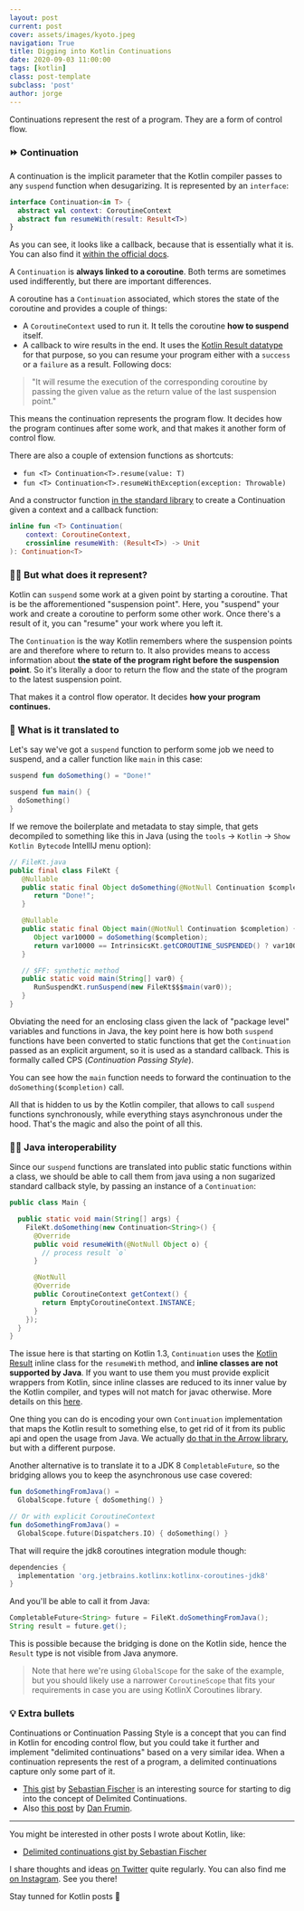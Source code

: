 ```yaml
---
layout: post
current: post
cover: assets/images/kyoto.jpeg
navigation: True
title: Digging into Kotlin Continuations
date: 2020-09-03 11:00:00
tags: [kotlin]
class: post-template
subclass: 'post'
author: jorge
---
```


Continuations represent the rest of a program. They are a form of control flow.

### ⏩ Continuation

A continuation is the implicit parameter that the Kotlin compiler passes to any `suspend` function when desugarizing. It is represented by an `interface`:

```kotlin
interface Continuation<in T> {
  abstract val context: CoroutineContext
  abstract fun resumeWith(result: Result<T>)
}
```

As you can see, it looks like a callback, because that is essentially what it is. You can also find it [within the official docs](https://kotlinlang.org/api/latest/jvm/stdlib/kotlin.coroutines/-continuation/).

A `Continuation` is **always linked to a coroutine**. Both terms are sometimes used indifferently, but there are important differences.

A coroutine has a `Continuation` associated, which stores the state of the coroutine and provides a couple of things:

* A `CoroutineContext` used to run it. It tells the coroutine **how to suspend** itself.
* A callback to wire results in the end. It uses the [Kotlin Result datatype](https://kotlinlang.org/api/latest/jvm/stdlib/kotlin/-result/) for that purpose, so you can resume your program either with a `success` or a `failure` as a result. Following docs:

> "It will resume the execution of the corresponding coroutine by passing the given value as the return value of the last suspension point."

This means the continuation represents the program flow. It decides how the program continues after some work, and that makes it another form of control flow.

There are also a couple of extension functions as shortcuts:

* `fun <T> Continuation<T>.resume(value: T)`
* `fun <T> Continuation<T>.resumeWithException(exception: Throwable)`

And a constructor function [in the standard library](https://kotlinlang.org/api/latest/jvm/stdlib/kotlin.coroutines/-continuation.html) to create a Continuation given a context and a callback function:

```kotlin
inline fun <T> Continuation(
    context: CoroutineContext,
    crossinline resumeWith: (Result<T>) -> Unit
): Continuation<T>
```

### 🤷‍♂️ But what does it represent?

Kotlin can `suspend` some work at a given point by starting a coroutine. That is be the afforementioned "suspension point". Here, you "suspend" your work and create a coroutine to perform some other work. Once there's a result of it, you can "resume" your work where you left it.

The `Continuation` is the way Kotlin remembers where the suspension points are and therefore where to return to. It also provides means to access information about **the state of the program right before the suspension point**. So it's literally a door to return the flow and the state of the program to the latest suspension point.

That makes it a control flow operator. It decides **how your program continues.**

### 🧮 What is it translated to

Let's say we've got a `suspend` function to perform some job we need to suspend, and a caller function like `main` in this case:

```kotlin
suspend fun doSomething() = "Done!"

suspend fun main() {
  doSomething()
}
```

If we remove the boilerplate and metadata to stay simple, that gets decompiled to something like this in Java (using the `tools` -> `Kotlin` -> `Show Kotlin Bytecode` IntellIJ menu option):

```java
// FileKt.java
public final class FileKt {
   @Nullable
   public static final Object doSomething(@NotNull Continuation $completion) {
      return "Done!";
   }

   @Nullable
   public static final Object main(@NotNull Continuation $completion) {
      Object var10000 = doSomething($completion);
      return var10000 == IntrinsicsKt.getCOROUTINE_SUSPENDED() ? var10000 : Unit.INSTANCE;
   }

   // $FF: synthetic method
   public static void main(String[] var0) {
      RunSuspendKt.runSuspend(new FileKt$$$main(var0));
   }
}
```

Obviating the need for an enclosing class given the lack of "package level" variables and functions in Java, the key point here is how both `suspend` functions have been converted to static functions that get the `Continuation` passed as an explicit argument, so it is used as a standard callback. This is formally called CPS (*Continuation Passing Style*).

You can see how the `main` function needs to forward the continuation to the `doSomething($completion)` call.

All that is hidden to us by the Kotlin compiler, that allows to call `suspend` functions synchronously, while everything stays asynchronous under the hood. That's the magic and also the point of all this.

### 🕵️‍♀️ Java interoperability

Since our `suspend` functions are translated into public static functions within a class, we should be able to call them from java using a non sugarized standard callback style, by passing an instance of a `Continuation`:

```java
public class Main {

  public static void main(String[] args) {
    FileKt.doSomething(new Continuation<String>() {
      @Override
      public void resumeWith(@NotNull Object o) {
        // process result `o`
      }

      @NotNull
      @Override
      public CoroutineContext getContext() {
        return EmptyCoroutineContext.INSTANCE;
      }
    });
  }
}
```

The issue here is that starting on Kotlin 1.3, `Continuation` uses the [Kotlin Result](https://kotlinlang.org/api/latest/jvm/stdlib/kotlin/-result/) inline class for the `resumeWith` method, and **inline classes are not supported by Java**. If you want to use them you must provide explicit wrappers from Kotlin, since inline classes are reduced to its inner value by the Kotlin compiler, and types will not match for javac otherwise. More details on this [here](https://discuss.kotlinlang.org/t/inline-classes-tedious-to-use-considering-java-interop/9382).

One thing you can do is encoding your own `Continuation` implementation that maps the Kotlin result to something else, to get rid of it from its public api and open the usage from Java. We actually [do that in the Arrow library](https://github.com/arrow-kt/arrow-core/blob/master/arrow-core-data/src/main/kotlin/arrow/typeclasses/internal/Continuation.kt), but with a different purpose.

Another alternative is to translate it to a JDK 8 `CompletableFuture`, so the bridging allows you to keep the asynchronous use case covered:

```kotlin
fun doSomethingFromJava() =
  GlobalScope.future { doSomething() }

// Or with explicit CoroutineContext
fun doSomethingFromJava() =
  GlobalScope.future(Dispatchers.IO) { doSomething() }
```

That will require the jdk8 coroutines integration module though:
```groovy
dependencies {
  implementation 'org.jetbrains.kotlinx:kotlinx-coroutines-jdk8'
}
```

And you'll be able to call it from Java:

```java
CompletableFuture<String> future = FileKt.doSomethingFromJava();
String result = future.get();
```

This is possible because the bridging is done on the Kotlin side, hence the `Result` type is not visible from Java anymore.

> Note that here we're using `GlobalScope` for the sake of the example, but you should likely use a narrower `CoroutineScope` that fits your requirements in case you are using KotlinX Coroutines library.

### 💡 Extra bullets

Continuations or Continuation Passing Style is a concept that you can find in Kotlin for encoding control flow, but you could take it further and implement "delimited continuations" based on a very similar idea. When a continuation represents the rest of a program, a delimited continuations capture only some part of it.

* [This gist](https://gist.github.com/sebfisch/2235780) by [Sebastian Fischer](https://gist.github.com/sebfisch) is an interesting source for starting to dig into the concept of Delimited Continuations.
* Also [this post](https://cs.ru.nl/~dfrumin/notes/delim.html) by [Dan Frumin](https://cs.ru.nl/~dfrumin/).

---

You might be interested in other posts I wrote about Kotlin, like:

* [Delimited continuations gist by Sebastian Fischer](https://gist.github.com/sebfisch/2235780)

I share thoughts and ideas [on Twitter](https://twitter.com/JorgeCastilloPR) quite regularly. You can also find me [on Instagram](https://www.instagram.com/jorgecastillopr/). See you there!

Stay tunned for Kotlin posts 🙌
